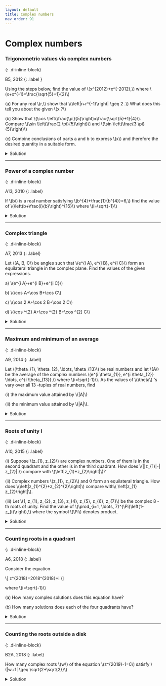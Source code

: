 ```yaml
---
layout: default
title: Complex numbers
nav_order: 91
---
```



# Complex numbers


### Trigonometric values via complex numbers
{: .d-inline-block}

B5, 2012
{: .label }

<p>
Using the steps below, find the value of \(x^{2012}+x^{-2012},\) where \(x+x^{-1}=\frac{\sqrt{5}+1}{2}\)
</p>

<p>
(a) For any real \(r,\) show that \(\left|r+r^{-1}\right| \geq 2 .\) What does this tell you about the given \(x ?\)
</p>

<p>
(b) Show that \(\cos \left(\frac{\pi}{5}\right)=\frac{\sqrt{5}+1}{4}\).
Compare \(\sin \left(\frac{2 \pi}{5}\right)\) and \(\sin \left(\frac{3 \pi}{5}\right)\)

</p>

<p>
(c) Combine conclusions of parts a and b to express \(x\) and therefore the desired quantity in a suitable form.
</p>


<details>
<summary>Solution</summary>

<p>
(a) Because of the absolute value we may assume that \(r > 0\) by replacing \(r\) with \(-r\) if necessary. Now use AM-GM inequality or the fact that \((\sqrt{r}-\sqrt{1 / r})^{2} \geq 0 .\) since \(x+x^{-1}=\frac{\sqrt{5}+1}{2}<2\) given \(x\) must be a non-real complex number.
</p>

<p>
(b) Let \(\theta=\frac{\pi}{5} .\) Then \(\sin (2 \theta)=\sin (\pi-2 \theta)=\sin (3 \theta) .\) Using the formulas for \(\sin (2 \theta)\) and
\(\sin (3 \theta),\) canceling \(\sin \theta\left(\text { it is nonzero) and substituting } \sin^{2} \theta=1-\cos ^{2} \theta,\right.\) gives the
quadratic equation \(4 \cos ^{2} \theta-2 \cos \theta-1=0 .\) since \(\cos \theta > 0\), we get \(\cos \theta=\frac{\sqrt{5}+1}{4}\)
</p>

<p>
(c) Let \(x=d e^{i \alpha}=d(\cos \alpha+i \sin \alpha) .\) Then \(x^{-1}=d^{-1} e^{-i \alpha}=d^{-1}(\cos \alpha-i \sin \alpha) .\) Adding
and using that \(x+x^{-1}=\frac{\sqrt{5}+1}{2}=2 \cos \left(\frac{\pi}{5}\right),\) we get \(d=1\) and \(\alpha=\pm \theta .\)

So \(x=e^{\pm \frac{1 \pi}{5}}\).

<br>

\begin{align}
x^{2012}+x^{-2012} &= 2 \cos \left(\frac{2012 \pi}{5}\right)\\
 &=2 \cos \left(402 \pi+\frac{2 \pi}{5}\right)\\
 &=2 \cos \left(\frac{2 \pi}{5}\right)\\
 &=2 \cos ^{2}\left(\frac{\pi}{5}\right)-1 \\
 &=\frac{\sqrt{5}-1}{2}\\
\end{align}

</p>

</details>

---

### Power of a complex number
{: .d-inline-block}

A13, 2010
{: .label}


<p>
If \(b\) is a real number satisfying \(b^{4}+\frac{1}{b^{4}}=6,\) find the value of \(\left(b+\frac{i}{b}\right)^{16}\) where \(i=\sqrt{-1}\)
</p>

<details><summary>Solution</summary>
<p>
\begin{align}
\left(b^{2}\right)^{2}+\left(\frac{i^{2}}{b^{2}}\right)^{2}&=6\\
\left(b^{2}+\frac{i^{2}}{b^{2}}\right)^{2}&=4\\
b^{2}+\frac{i^{2}}{b^{2}}&=\pm 2
\end{align}
</p>

<p>Let us know look at the quantity we want to compute:</p>


<p>
\begin{align}
\left(b+\frac{i}{b}\right)^{16}&=\left(b^{2}+\frac{i^{2}}{b^{2}}+2 i\right)^{8}\\
&=(\pm 2+2i)^{8}\\
&=2^{8}\left(\sqrt{2} e^{\frac{i \pi}{4}}\right)^{8} \text{ or } 2^{8}\left(\sqrt{2} e^{\frac{3i \pi}{4}}\right)^{8} \\
&=2^{12}\\
&=4096
\end{align}
</p>
</details>


---


### Complex triangle
{: .d-inline-block}

A7, 2013
{: .label}


<p>
Let \(A, B, C\) be angles such that \(e^{i A}, e^{i B}, e^{i C}\) form an equilateral triangle in the complex plane. Find the values of the given expressions.
</p>

<p>
a) \(e^{i A}+e^{i B}+e^{i C}\)
</p>

<p>
b) \(\cos A+\cos B+\cos C\)
</p>

<p>
c) \(\cos 2 A+\cos 2 B+\cos 2 C\)
</p>

<p>
d) \(\cos ^{2} A+\cos ^{2} B+\cos ^{2} C\)
</p>


<details><summary>Solution</summary>


<p>
a) \(e^{i A}+e^{i B}+e^{i C}=0\) by taking the vector sum of the three points on the unit circle.
</p>

<p>
b) \(\cos A+\cos B+\cos C=0=\) real part of \(e^{i A}+e^{i B}+e^{i C},\) which is 0 by part a.
</p>

<p>
c) \(\cos 2 A+\cos 2 B+\cos 2 C=0\) because the points \(e^{2 i A}, e^{2 i B}, e^{2 i C}\) on the unit circle also form an equilateral triangle in the complex plane, since taking \(B=A+(2 \pi / 3), C=A+(4 \pi / 3)\), we get \(2 B=2 A+(4 \pi / 3)\) and \(2 C=2 A+(8 \pi / 3)=2 A+(2 \pi / 3)+2 \pi\). The last term \(2 \pi\) does not change the position of the point.
</p>

<p>
d) \(\cos ^{2} A+\cos ^{2} B+\cos ^{2} C=\frac{3}{2}\) because, using the formula for \(\cos 2 \theta\) in part \(c,\) we get
\(\cos ^{2} A+\cos ^{2} B+\cos ^{2} C=\sin ^{2} A+\sin ^{2} B+\sin ^{2} C\) and the sum of the LHS and the RHS
in this equation is \(3 .\)
</p>


</details>

---


### Maximum and minimum of an average
{: .d-inline-block}

A9, 2014
{: .label}

<p>Let \(\theta_{1}, \theta_{2}, \ldots, \theta_{13}\) be real numbers and let \(A\) be the average of the complex numbers \(e^{i \theta_{1}}, e^{i \theta_{2}} \ldots, e^{i \theta_{13}},\) where \(i=\sqrt{-1}\). As the values of \(\theta\) 's vary over all 13 -tuples of real numbers, find</p>
<p>(i) the maximum value attained by \(|A|\)</p>
<p>(ii) the minimum value attained by \(|A|\).</p>

<details><summary>Solution</summary>

<p>
(i) Each \(e^{i\theta}\) can take a maximum value of 1, which is attained when \(\theta=0\). Hence, the maximum average is also 1.
</p>

<p>
(ii) To get the minimum, place the 13 points on the vertices of a regular cyclic polygon. The average corresponds to the center of the polygon which is \((0,0)\). Hence, the minimum value \(|A|\) can take is 0.
</p>

</details>

---


### Roots of unity I
{: .d-inline-block}

A10, 2015
{: .label}

<p>(i) Suppose \(z_{1}, z_{2}\) are complex numbers. One of them is in the second quadrant and the other is in the third quadrant.
How does \(||z_{1}|-| z_{2}||\)  compare with \(\left|z_{1}+z_{2}\right|\)?</p>

<p>(ii) Complex numbers \(z_{1}, z_{2}\) and 0 form an equilateral triangle. How does \(\left|z_{1}^{2}+z_{2}^{2}\right|\) compare with\( \left|z_{1} z_{2}\right|\).</p>

<p>(iii) Let \(1, z_{1}, z_{2}, z_{3}, z_{4}, z_{5}, z_{6}, z_{7}\) be the complex 8 -th roots of unity. Find the value of \(\prod_{i=1, \ldots, 7}^{\Pi}\left(1-z_{i}\right),\) where the symbol \(\Pi\) denotes product.</p>


<details><summary>Solution</summary>

<p>(i) ||\(z_{1}|-| z_{2}||<\left|z_{1}+z_{2}\right| .\) One way: using triangle inequality for \(z_{1}+z_{2}\) and \(-z_{2}\) we get \(\left|z_{1}\right| \leq\left|z_{1}+z_{2}\right|+\left|-z_{2}\right|\) and so \(\left|z_{1}\right|-\left|z_{2}\right| \leq\left|z_{1}+z_{2}\right| .\) Now we may take absolute value on the LHS because switching \(z_{1}\) and \(z_{2}\) keeps RHS the same. For equality, \(z_{1}+z_{2}\) and \(-z_{2}\) must point in the same direction, so \(z_{1}\) and \(z_{2}\) must be along the same line. But they are in quadrants 2 and \(3,\) so this cannot happen.</p>

<p></p>

<p>(ii) \(z_{2}\) must be obtained by rotating \(z_{1}\) by angle \(\pi / 3,\) say in the counterclockwise direction (otherwise interchange the two). Then \(z_{2}=z_{1} e^{\frac{\pi i}{3}}\). Then \(z_{1}^{2}+z_{2}^{2}=z_{1}^{2}\left(1+e^{\frac{2 \pi i}{3}}\right)\) and \(z_{1} z_{2}=z_{1}^{2} e^{\frac{\pi i}{3}} . \quad\) Now \(1+e^{\frac{2 \pi i}{3}}=e^{\frac{\pi i}{3}}\) (see by calculation or picture), so we have in fact \(z_{1}^{2}+z_{2}^{2}=z_{1} z_{2}\)</p>

<p></p>

<p>(iii) We have \(\prod_{i=1, \ldots, 7}\left(x-z_{i}\right)=\frac{x^{8}-1}{x-1}=1+x+\ldots+x^{7}\). Putting \(x=1\) gives \(\prod_{1=1, \ldots, 7}\left(1-z_{i}\right)=8\)</p>

</details>

---


### Counting roots in a quadrant
{: .d-inline-block}

A6, 2018
{: .label}

<p>Consider the equation</p>

<p>\[ z^{2018}=2018^{2018}+i \]</p>

<p>where \(i=\sqrt{-1}\)</p>
<p>(a) How many complex solutions does this equation have?</p>
<p>(b) How many solutions does each of the four quadrants have?</p>


<details><summary>Solution</summary>

<p>(a) In general, the equation \(z^n = re^{i\theta}\) has \(n\) solutions given by:

\[ r^{1 / n} \exp \left[\frac{i(\theta+2 k \pi)}{n}\right] \text{ for each }  0 \leq k \leq n-1 \]

The given equation has 2018 complex solutions, since we can express the complex number in the RHS as \(re^{i\theta}\) for some small \(\theta\).
</p>


<p>(b) Instead of looking at the given equation, first consider the solutions to: \(x^{2018}=r\). Two of them are real values:
\( r^{1/2018} \) and \( -(r)^{1/2018} \). The other 2016 are distributed equally in the four quadrants, 504 each.
</p>

<p>
If we rotate the solutions to \(x^{2018}=r\) by a tiny angle in the counter-clockwise direction, we get the solutions to the given equation. (The value of \(r\) being
\( \sqrt{ 2018^{2018\cdot 2} + 1^2 } \)).  This gives 505 values each in the first and third quadrant but still 504 in the second and fourth quadrant.
</p>

</details>

---

### Counting the roots outside a disk
{: .d-inline-block}

B2A, 2018
{: .label}


<p>How many complex roots \(w\) of the equation \(z^{2019}-1=0\) satisfy \(|w+1| \geq \sqrt{2+\sqrt{2}}\)</p>



<details><summary>Solution</summary>

<p>Such roots can be expressed as follows</p>

<p>\[ w=\frac{\cos (2 \pi k)}{2019}+i \frac{\sin (2 \pi k)}{2019} \quad \text { for } k=0,\pm 1, \ldots,\pm 1009 \]</p>

<p>Therefore,</p>

<p>\[ |w+1|^{2}=2+2 \frac{\cos (2 \pi k)}{2019} \]</p>

<p>Hence we want to find all \(k\) such that</p>

<p>\[ \frac{\cos (2 \pi k)}{2019} \geq \frac{1}{\sqrt{2}} \]</p>

<p>Which is same as</p>

<p>
\[
\begin{array}{l}
\quad\left|\frac{2 \pi k}{2019}\right| \leq \frac{\pi}{4} \\
\text { i.e. }|k| \leq 252
\end{array}
\]
</p>

<p>So there are 505 solutions.</p>


</details>
